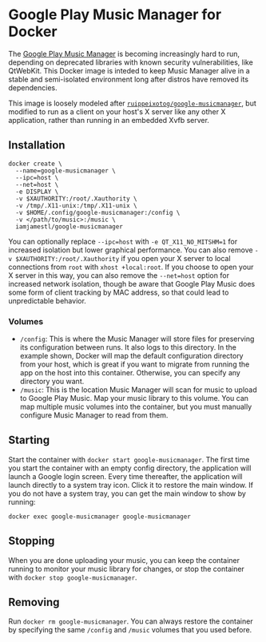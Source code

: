 # Google Play Music Manager for Docker

The [Google Play Music
Manager](https://support.google.com/googleplaymusic/answer/1075570?hl=en) is
becoming increasingly hard to run, depending on deprecated libraries with known
security vulnerabilities, like QtWebKit.  This Docker image is inteded to keep
Music Manager alive in a stable and semi-isolated environment long after
distros have removed its dependencies.

This image is loosely modeled after
[`ruippeixotog/google-musicmanager`](https://hub.docker.com/r/ruippeixotog/google-musicmanager/),
but modified to run as a client on your host's X server like any other X
application, rather than running in an embedded Xvfb server.

## Installation

```
docker create \
  --name=google-musicmanager \
  --ipc=host \
  --net=host \
  -e DISPLAY \
  -v $XAUTHORITY:/root/.Xauthority \
  -v /tmp/.X11-unix:/tmp/.X11-unix \
  -v $HOME/.config/google-musicmanager:/config \
  -v </path/to/music>:/music \
  iamjamestl/google-musicmanager
```

You can optionally replace `--ipc=host` with `-e QT_X11_NO_MITSHM=1` for
increased isolation but lower graphical performance.  You can also remove `-v
$XAUTHORITY:/root/.Xauthority` if you open your X server to local connections
from `root` with `xhost +local:root`.  If you choose to open your X server in
this way, you can also remove the `--net=host` option for increased network
isolation, though be aware that Google Play Music does some form of client
tracking by MAC address, so that could lead to unpredictable behavior.

### Volumes

* `/config`: This is where the Music Manager will store files for preserving
  its configuration between runs.  It also logs to this directory.  In the
  example shown, Docker will map the default configuration directory from your
  host, which is great if you want to migrate from running the app on the host
  into this container.  Otherwise, you can specify any directory you want.
* `/music`: This is the location Music Manager will scan for music to upload to
  Google Play Music.  Map your music library to this volume.  You can map
  multiple music volumes into the container, but you must manually configure
  Music Manager to read from them.

## Starting

Start the container with `docker start google-musicmanager`.  The first time
you start the container with an empty config directory, the application will
launch a Google login screen.  Every time thereafter, the application will
launch directly to a system tray icon.  Click it to restore the main window.
If you do not have a system tray, you can get the main window to show by
running:

```
docker exec google-musicmanager google-musicmanager
```

## Stopping

When you are done uploading your music, you can keep the container running to
monitor your music library for changes, or stop the container with `docker stop
google-musicmanager`.

## Removing

Run `docker rm google-musicmanager`.  You can always restore the container by
specifying the same `/config` and `/music` volumes that you used before.
